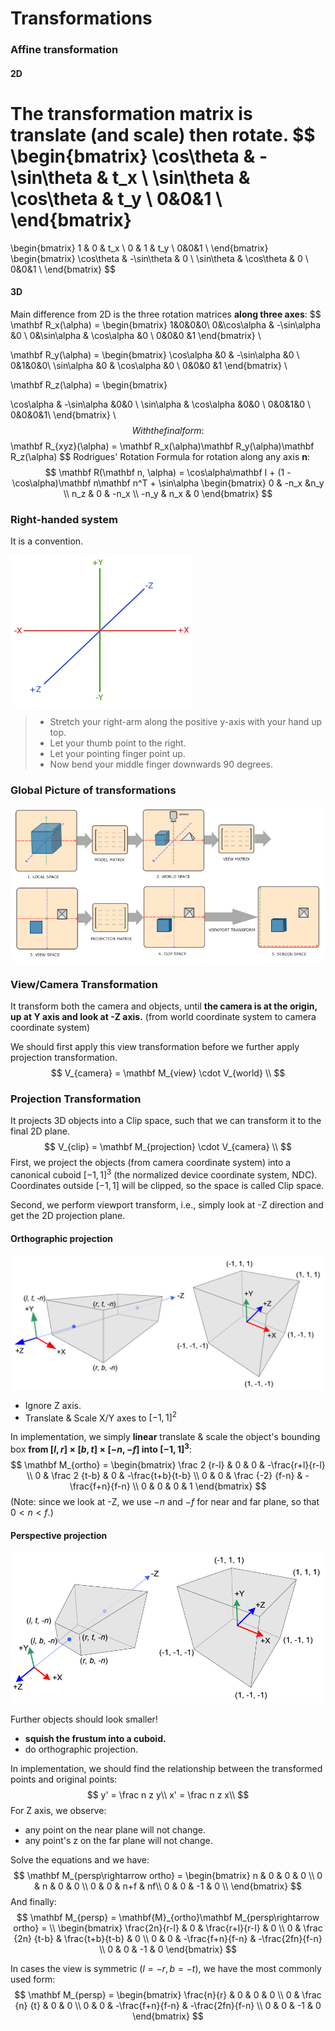 # Transformations

### Affine transformation

#### 2D

The transformation matrix is **translate (and scale) then rotate.**
$$
\begin{bmatrix}
\cos\theta & -\sin\theta & t_x \\
\sin\theta &  \cos\theta & t_y \\
0&0&1 \\
\end{bmatrix}
=
\begin{bmatrix}
1 & 0 & t_x \\
0 & 1 & t_y \\
0&0&1 \\
\end{bmatrix}
\begin{bmatrix}
\cos\theta & -\sin\theta & 0 \\
\sin\theta &  \cos\theta & 0 \\
0&0&1 \\
\end{bmatrix}
$$

#### 3D

Main difference from 2D is the three rotation matrices **along three axes**:
$$
\mathbf R_x(\alpha) = 
\begin{bmatrix}
1&0&0&0\\
0&\cos\alpha & -\sin\alpha &0 \\
0&\sin\alpha & \cos\alpha &0 \\
0&0&0 &1
\end{bmatrix} \\

\mathbf R_y(\alpha) = 
\begin{bmatrix}
\cos\alpha &0 & -\sin\alpha &0 \\
0&1&0&0\\
\sin\alpha &0 & \cos\alpha &0 \\
0&0&0 &1
\end{bmatrix} \\

\mathbf R_z(\alpha) = 
\begin{bmatrix}

\cos\alpha & -\sin\alpha &0&0 \\
\sin\alpha & \cos\alpha &0&0 \\
0&0&1&0 \\
0&0&0&1\\
\end{bmatrix} \\
$$
With the final form:
$$
\mathbf R_{xyz}(\alpha) = \mathbf R_x(\alpha)\mathbf R_y(\alpha)\mathbf R_z(\alpha)
$$
Rodrigues' Rotation Formula for rotation along any axis $\mathbf n$:
$$
\mathbf R(\mathbf n, \alpha) = \cos\alpha\mathbf I + (1 - \cos\alpha)\mathbf n\mathbf n^T + \sin\alpha
\begin{bmatrix}
0 & -n_x &n_y \\
n_z & 0 & -n_x \\
-n_y & n_x & 0
\end{bmatrix}
$$



### Right-handed system

It is a convention.

![img](transformations.assets/coordinate_systems_right_handed.png)

>- Stretch your right-arm along the positive y-axis with your hand up top.
>- Let your thumb point to the right.
>- Let your pointing finger point up.
>- Now bend your middle finger downwards 90 degrees.



### Global Picture of transformations

![img](transformations.assets/coordinate_systems.png)



### View/Camera Transformation

It transform both the camera and objects, until **the camera is at the origin, up at Y axis and look at -Z axis.** (from world coordinate system to camera coordinate system)

We should first apply this view transformation before we further apply projection transformation.
$$
V_{camera} = \mathbf M_{view} \cdot V_{world} \\
$$


### Projection Transformation

It projects 3D objects into a Clip space, such that we can transform it to the final 2D plane. 
$$
V_{clip} =  \mathbf M_{projection} \cdot V_{camera} \\
$$
First, we project the objects (from camera coordinate system) into a canonical cuboid $[-1,1]^3$ (the normalized device coordinate system, NDC). Coordinates outside $[-1, 1]$ will be clipped, so the space is called Clip space.

Second, we perform viewport transform, i.e., simply look at -Z direction and get the 2D projection plane.



#### Orthographic projection

![](transformations.assets/gl_projectionmatrix02.png)

* Ignore Z axis.
* Translate & Scale X/Y axes to $[-1,1]^2$

In implementation, we simply **linear** translate & scale the object's bounding box **from $[l,r]\times[b,t]\times[-n,-f]$ into $[-1, 1]^3$**:
$$
\mathbf M_{ortho} = 
\begin{bmatrix}
\frac 2 {r-l} & 0 & 0 & -\frac{r+l}{r-l} \\
0 & \frac 2 {t-b} & 0 & -\frac{t+b}{t-b} \\
0 & 0 & \frac {-2} {f-n} & -\frac{f+n}{f-n} \\
0 & 0 & 0 & 1
\end{bmatrix}
$$
(Note: since we look at -Z, we use $-n$ and $-f$ for near and far plane, so that $0<n<f$.)



#### Perspective projection

![](transformations.assets/gl_projectionmatrix01.png)

Further objects should look smaller!

* **squish the frustum into a cuboid.**
* do orthographic projection.

In implementation, we should find the relationship between the transformed points and original points:
$$
y' = \frac n z y\\
x' = \frac n z x\\
$$
For Z axis, we observe:

* any point on the near plane will not change.
* any point's z on the far plane will not change.

Solve the equations and we have:
$$
\mathbf M_{persp\rightarrow ortho} = 
\begin{bmatrix}
n & 0 & 0 & 0 \\ 
0 & n & 0 & 0 \\
0 & 0 & n+f & nf\\
0 & 0 & -1 & 0 \\
\end{bmatrix}
$$
And finally:
$$
\mathbf M_{persp} = \mathbf{M}_{ortho}\mathbf M_{persp\rightarrow ortho} = \\
\begin{bmatrix}
\frac{2n}{r-l} & 0 & \frac{r+l}{r-l} & 0 \\
0 & \frac {2n} {t-b} & \frac{t+b}{t-b} & 0 \\
0 & 0 & -\frac{f+n}{f-n} & -\frac{2fn}{f-n} \\
0 & 0 & -1 & 0
\end{bmatrix}
$$



In cases the view is symmetric ($l= -r, b = -t$), we have the most commonly used form:
$$
\mathbf M_{persp} = 
\begin{bmatrix}
\frac{n}{r} & 0 & 0 & 0 \\
0 & \frac {n} {t} & 0 & 0 \\
0 & 0 & -\frac{f+n}{f-n} & -\frac{2fn}{f-n} \\
0 & 0 & -1 & 0
\end{bmatrix}
$$
